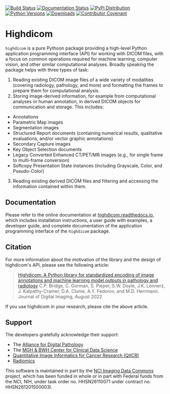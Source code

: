 [![Build Status](https://github.com/imagingdatacommons/highdicom/actions/workflows/run_unit_tests.yml/badge.svg)](https://github.com/imagingdatacommons/highdicom/actions)
[![Documentation Status](https://readthedocs.org/projects/highdicom/badge/?version=latest)](https://highdicom.readthedocs.io/en/latest/?badge=latest)
[![PyPi Distribution](https://img.shields.io/pypi/v/highdicom.svg)](https://pypi.python.org/pypi/highdicom/)
[![Python Versions](https://img.shields.io/pypi/pyversions/highdicom.svg)](https://pypi.org/project/highdicom/)
[![Downloads](https://pepy.tech/badge/highdicom)](https://pepy.tech/project/highdicom)
[![Contributor Covenant](https://img.shields.io/badge/Contributor%20Covenant-2.1-4baaaa.svg)](code_of_conduct.md)

# Highdicom

`highdicom` is a pure Pythoon package providing a high-level Python application programming interface (API) for working with DICOM files, with a focus on common operations required for machine learning, computer vision, and other similar computational analyses. Broadly speaking the package helps with three types of task:

1. Reading existing DICOM image files of a wide variety of modalities (covering radiology, pathology, and more) and formatting the frames to prepare them for computational analysis.
2. Storing image-derived information, for example from computational analyses or human annotation, in derived DICOM objects for communication and storage. This includes:

  - Annotations
  - Parametric Map images
  - Segmentation images
  - Structured Report documents (containing numerical results, qualitative evaluations, and/or vector graphic annotations)
  - Secondary Capture images
  - Key Object Selection documents
  - Legacy Converted Enhanced CT/PET/MR images (e.g., for single frame to multi-frame conversion)
  - Softcopy Presentation State instances (including Grayscale, Color, and Pseudo-Color)

3. Reading existing derived DICOM files and filtering and accessing the information contained within them.

## Documentation

Please refer to the online documentation at [highdicom.readthedocs.io](https://highdicom.readthedocs.io), which includes installation instructions, a user guide with examples, a developer guide, and complete documentation of the application programming interface of the `highdicom` package.

## Citation

For more information about the motivation of the library and the design of highdicom's API, please see the following article:

> [Highdicom: A Python library for standardized encoding of image annotations and machine learning model outputs in pathology and radiology](https://link.springer.com/article/10.1007/s10278-022-00683-y)
> C.P. Bridge, C. Gorman, S. Pieper, S.W. Doyle, J.K. Lennerz, J. Kalpathy-Cramer, D.A. Clunie, A.Y. Fedorov, and M.D. Herrmann.
> Journal of Digital Imaging, August 2022

If you use highdicom in your research, please cite the above article.

## Support

The developers gratefully acknowledge their support:
* The [Alliance for Digital Pathology](https://digitalpathologyalliance.org/)
* The [MGH & BWH Center for Clinical Data Science](https://www.ccds.io/)
* [Quantitative Image Informatics for Cancer Research (QIICR)](https://qiicr.org/)
* [Radiomics](https://www.radiomics.io/)

This software is maintained in part by the [NCI Imaging Data Commons](https://imaging.datacommons.cancer.gov/) project, 
which has been funded in whole or in part with Federal funds from the NCI, NIH, under task order no. HHSN26110071
under contract no. HHSN261201500003l. 

